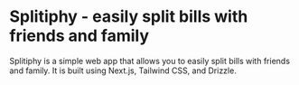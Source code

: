 # Splitiphy - easily split bills with friends and family

Splitiphy is a simple web app that allows you to easily split bills with friends and family. It is built using Next.js, Tailwind CSS, and Drizzle.